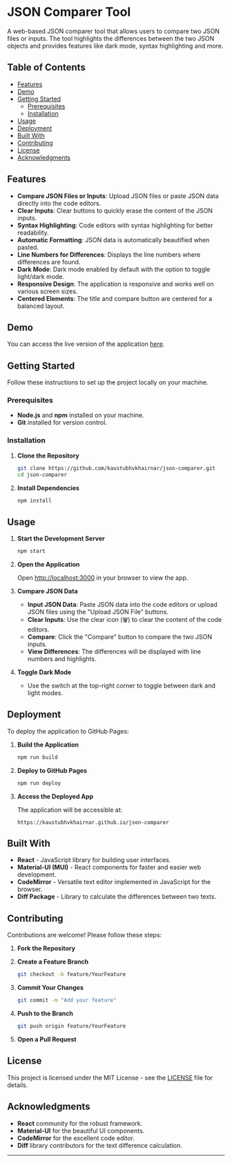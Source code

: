 # JSON Comparer Tool

A web-based JSON comparer tool that allows users to compare two JSON files or inputs. The tool highlights the differences between the two JSON objects and provides features like dark mode, syntax highlighting and more.

## Table of Contents

- [Features](#features)
- [Demo](#demo)
- [Getting Started](#getting-started)
  - [Prerequisites](#prerequisites)
  - [Installation](#installation)
- [Usage](#usage)
- [Deployment](#deployment)
- [Built With](#built-with)
- [Contributing](#contributing)
- [License](#license)
- [Acknowledgments](#acknowledgments)

## Features

- **Compare JSON Files or Inputs**: Upload JSON files or paste JSON data directly into the code editors.
- **Clear Inputs**: Clear buttons to quickly erase the content of the JSON inputs.
- **Syntax Highlighting**: Code editors with syntax highlighting for better readability.
- **Automatic Formatting**: JSON data is automatically beautified when pasted.
- **Line Numbers for Differences**: Displays the line numbers where differences are found.
- **Dark Mode**: Dark mode enabled by default with the option to toggle light/dark mode.
- **Responsive Design**: The application is responsive and works well on various screen sizes.
- **Centered Elements**: The title and compare button are centered for a balanced layout.

## Demo

You can access the live version of the application [here](https://kaustubhvkhairnar.github.io/json-comparer).

## Getting Started

Follow these instructions to set up the project locally on your machine.

### Prerequisites

- **Node.js** and **npm** installed on your machine.
- **Git** installed for version control.

### Installation

1. **Clone the Repository**

   ```bash
   git clone https://github.com/kaustubhvkhairnar/json-comparer.git
   cd json-comparer
   ```

2. **Install Dependencies**

   ```bash
   npm install
   ```

## Usage

1. **Start the Development Server**

   ```bash
   npm start
   ```

2. **Open the Application**

   Open [http://localhost:3000](http://localhost:3000) in your browser to view the app.

3. **Compare JSON Data**

   - **Input JSON Data**: Paste JSON data into the code editors or upload JSON files using the "Upload JSON File" buttons.
   - **Clear Inputs**: Use the clear icon (🗑️) to clear the content of the code editors.
   - **Compare**: Click the "Compare" button to compare the two JSON inputs.
   - **View Differences**: The differences will be displayed with line numbers and highlights.

4. **Toggle Dark Mode**

   - Use the switch at the top-right corner to toggle between dark and light modes.

## Deployment

To deploy the application to GitHub Pages:

1. **Build the Application**

   ```bash
   npm run build
   ```

2. **Deploy to GitHub Pages**

   ```bash
   npm run deploy
   ```

3. **Access the Deployed App**

   The application will be accessible at:

   ```
   https://kaustubhvkhairnar.github.io/json-comparer
   ```

## Built With

- **React** - JavaScript library for building user interfaces.
- **Material-UI (MUI)** - React components for faster and easier web development.
- **CodeMirror** - Versatile text editor implemented in JavaScript for the browser.
- **Diff Package** - Library to calculate the differences between two texts.

## Contributing

Contributions are welcome! Please follow these steps:

1. **Fork the Repository**

2. **Create a Feature Branch**

   ```bash
   git checkout -b feature/YourFeature
   ```

3. **Commit Your Changes**

   ```bash
   git commit -m "Add your feature"
   ```

4. **Push to the Branch**

   ```bash
   git push origin feature/YourFeature
   ```

5. **Open a Pull Request**

## License

This project is licensed under the MIT License - see the [LICENSE](LICENSE) file for details.

## Acknowledgments

- **React** community for the robust framework.
- **Material-UI** for the beautiful UI components.
- **CodeMirror** for the excellent code editor.
- **Diff** library contributors for the text difference calculation.

---
